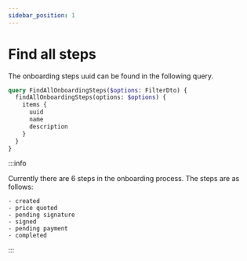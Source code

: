 ```yaml
---
sidebar_position: 1
---
```


# Find all steps

The onboarding steps uuid can be found in the following query.

``` graphql
query FindAllOnboardingSteps($options: FilterDto) {
  findAllOnboardingSteps(options: $options) {
    items {
      uuid
      name
      description
    }
  }
}
```
:::info

Currently there are 6 steps in the onboarding process. The steps are as follows:

	- created
	- price quoted
	- pending signature
	- signed
	- pending payment
	- completed

:::